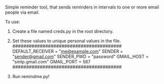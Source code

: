 Simple reminder tool, that sends reminders in intervals to one or more email people via email. 

To use: 

1) Create a file named creds.py in the root directory.

2) Set these values to unique personal values in the file.
########################################
DEFAULT_RECEIVER = "me@example.com"
SENDER = "sender@gmail.com"
SENDER_PWD = "password"
GMAIL_HOST = "smtp.gmail.com" 
GMAIL_PORT = 587
########################################

3) Run remindme.py!

